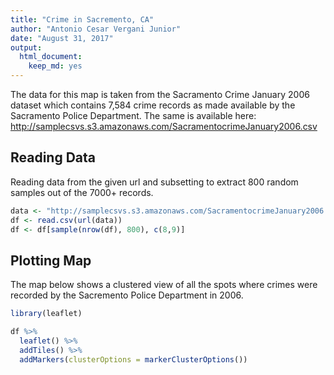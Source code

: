 ```yaml
---
title: "Crime in Sacremento, CA"
author: "Antonio Cesar Vergani Junior"
date: "August 31, 2017"
output: 
  html_document: 
    keep_md: yes
---
```


The data for this map is taken from the Sacramento Crime January 2006 dataset which contains 7,584 crime records as made available by the Sacramento Police Department. The same is available here: http://samplecsvs.s3.amazonaws.com/SacramentocrimeJanuary2006.csv 

## Reading Data

Reading data from the given url and subsetting to extract 800 random samples out of the 7000+ records.  


```r
data <- "http://samplecsvs.s3.amazonaws.com/SacramentocrimeJanuary2006.csv"
df <- read.csv(url(data))
df <- df[sample(nrow(df), 800), c(8,9)]
```
 

## Plotting Map

The map below shows a clustered view of all the spots where crimes were recorded by the Sacremento Police Department in 2006. 


```r
library(leaflet)

df %>%
  leaflet() %>%
  addTiles() %>%
  addMarkers(clusterOptions = markerClusterOptions())
```

<!--html_preserve--><div id="htmlwidget-038d46ef81aac395776b" style="width:672px;height:480px;" class="leaflet html-widget"></div>
<script type="application/json" data-for="htmlwidget-038d46ef81aac395776b">{"x":{"options":{"crs":{"crsClass":"L.CRS.EPSG3857","code":null,"proj4def":null,"projectedBounds":null,"options":{}}},"calls":[{"method":"addTiles","args":["//{s}.tile.openstreetmap.org/{z}/{x}/{y}.png",null,null,{"minZoom":0,"maxZoom":18,"tileSize":256,"subdomains":"abc","errorTileUrl":"","tms":false,"noWrap":false,"zoomOffset":0,"zoomReverse":false,"opacity":1,"zIndex":1,"detectRetina":false,"attribution":"&copy; <a href=\"http://openstreetmap.org\">OpenStreetMap<\/a> contributors, <a href=\"http://creativecommons.org/licenses/by-sa/2.0/\">CC-BY-SA<\/a>"}]},{"method":"addMarkers","args":[[38.56559378,38.64150838,38.66835409,38.63862878,38.4668574,38.46676162,38.55512756,38.59007055,38.54359005,38.63078873,38.57182945,38.62482204,38.58052479,38.46712113,38.52507559,38.60244653,38.62273062,38.57652974,38.6176064,38.53951607,38.63411086,38.62377281,38.52123795,38.56191557,38.44862637,38.47425283,38.64378844,38.51597101,38.48346882,38.55402191,38.53747149,38.49407763,38.61112661,38.6176594,38.53069245,38.57188611,38.55462435,38.50675753,38.49626332,38.48274139,38.48550389,38.57849376,38.52472132,38.50440869,38.56428007,38.58615671,38.54723881,38.55226434,38.56837397,38.44947376,38.50488174,38.64242648,38.53182194,38.48285946,38.54718182,38.57310333,38.60872513,38.60416364,38.53338734,38.57907501,38.47421612,38.56429883,38.4411728,38.62541828,38.54963467,38.58794604,38.53272069,38.57629892,38.57100991,38.60992783,38.53699185,38.57739748,38.52328826,38.57188611,38.57884334,38.54439581,38.54675579,38.47591105,38.50596801,38.62558366,38.63862878,38.61041617,38.48999286,38.54718283,38.54455538,38.64479784,38.59049989,38.54138742,38.55906655,38.61202895,38.60968463,38.5074142,38.62260674,38.54675579,38.48093723,38.65023973,38.57874934,38.62559095,38.47421612,38.62229397,38.51599171,38.56382548,38.53223561,38.54850275,38.47581524,38.6296517,38.5454679,38.48160193,38.4875421,38.61677548,38.61112661,38.56201402,38.6196628,38.54482538,38.54236923,38.64642723,38.50022327,38.66946015,38.54392319,38.63794231,38.64011428,38.43856722,38.5695415,38.61502086,38.56607629,38.59723293,38.61351653,38.51006027,38.58062786,38.60969502,38.58079457,38.52652786,38.67745476,38.60387022,38.48412546,38.62821864,38.51763356,38.62775415,38.55982692,38.61202624,38.52507559,38.67549475,38.53613202,38.58354799,38.49466185,38.55426406,38.55199422,38.44083226,38.5467716,38.62018156,38.61380097,38.53881527,38.62170181,38.47038918,38.47987012,38.49904003,38.6390241,38.63982914,38.57732399,38.61078466,38.62863295,38.58203886,38.48934244,38.66298106,38.47138354,38.4635644,38.6377679,38.58396965,38.4746867,38.48335233,38.55783227,38.52339385,38.56435251,38.64191945,38.54470924,38.57007662,38.54220005,38.48142831,38.52514501,38.62982199,38.63747898,38.62713181,38.54675579,38.62645306,38.62888456,38.6374478,38.49407763,38.49417981,38.52484987,38.53564837,38.60154457,38.59283398,38.48142174,38.49958712,38.66144962,38.56322381,38.4742413,38.58173099,38.49928135,38.448252,38.51363418,38.64404243,38.5392971,38.58964798,38.55895752,38.61266409,38.582786,38.52983357,38.53159017,38.55614777,38.49549417,38.54844544,38.47421612,38.45583883,38.63160945,38.49109084,38.6120344,38.55169404,38.55981942,38.64316291,38.57633652,38.5797426,38.62034607,38.62226264,38.66064286,38.57248051,38.57858559,38.47644582,38.56433456,38.51852,38.46689445,38.50591483,38.53499467,38.53230306,38.47333853,38.56342471,38.51433105,38.64036498,38.57321469,38.49324791,38.61564793,38.53881527,38.6111316,38.47434943,38.47528199,38.50770592,38.55050416,38.59994183,38.49702385,38.54921677,38.57602331,38.54941557,38.45585205,38.5399031,38.53553572,38.55200185,38.46734582,38.60093347,38.4964544,38.51849931,38.50941846,38.62477487,38.55132811,38.63629375,38.52983357,38.61138598,38.57385083,38.49793266,38.53555705,38.54670352,38.52199137,38.61013165,38.6325808,38.60874842,38.43799945,38.50910577,38.48230213,38.57188611,38.48134512,38.53212412,38.55067613,38.56749245,38.57704873,38.56838945,38.6017616,38.61199425,38.4808851,38.57498057,38.54648541,38.5663989,38.57037029,38.56724322,38.59800846,38.55653827,38.55792771,38.62032474,38.6111909,38.55464254,38.58026647,38.59340867,38.56944762,38.61940652,38.56201402,38.44957781,38.57151899,38.64316291,38.61354414,38.60154457,38.55451921,38.47620226,38.62422669,38.65733301,38.54675579,38.52745012,38.57763638,38.60938057,38.51613758,38.61712192,38.47602372,38.52524507,38.59124596,38.57071008,38.56148913,38.50912795,38.6078111,38.46689445,38.59548796,38.56546427,38.61514712,38.53331244,38.68359884,38.5976184,38.5322315,38.47889498,38.52379405,38.46910016,38.57941421,38.55805348,38.57517889,38.53271689,38.49407763,38.57115555,38.58464151,38.57131092,38.50736055,38.55949214,38.64605845,38.55529508,38.55199422,38.55809165,38.47390639,38.49115403,38.50832179,38.46388056,38.49727073,38.56490201,38.55269382,38.61959855,38.56717253,38.54852526,38.6116022,38.45718227,38.62824591,38.5689405,38.61460058,38.61013165,38.47935079,38.6272906,38.46304879,38.48115128,38.6557853,38.47581524,38.57763429,38.54910632,38.63700302,38.53881527,38.52983357,38.61138598,38.48760526,38.58614084,38.62192663,38.49601155,38.52496323,38.51181739,38.55768622,38.63393529,38.57960099,38.53863631,38.57523636,38.55665053,38.52207627,38.54276486,38.64645937,38.62337866,38.6017616,38.44801831,38.52337984,38.44063532,38.63015516,38.48548348,38.61449911,38.51542968,38.57043064,38.58003319,38.52363278,38.45768744,38.67841269,38.59808509,38.54861475,38.54837098,38.57262977,38.55292779,38.57236464,38.61117241,38.63862878,38.52532233,38.63484831,38.5397347,38.54454919,38.52101974,38.56089163,38.65733301,38.62464848,38.6162429,38.60781149,38.61284481,38.53881527,38.63640599,38.49152941,38.68221226,38.47692109,38.49574798,38.52042714,38.48927466,38.52477943,38.62753184,38.55565493,38.48934244,38.57881951,38.51052171,38.49515388,38.54935269,38.63070055,38.48230213,38.57394234,38.52501505,38.44257636,38.58164544,38.46223959,38.61656909,38.61955775,38.63872883,38.55614777,38.61982027,38.63860717,38.57966477,38.45186063,38.55612335,38.50575492,38.65994218,38.47504015,38.62073678,38.5488551,38.54146972,38.61134232,38.63297991,38.55443881,38.55720151,38.5719397,38.57829626,38.51966749,38.61701846,38.61564793,38.5393973,38.55915665,38.56654955,38.56321928,38.48123472,38.55611545,38.52803387,38.60254068,38.55118337,38.53396253,38.57026213,38.56250667,38.58184562,38.54700614,38.66842409,38.55117621,38.52700121,38.47185474,38.49788243,38.52393677,38.54735161,38.53425638,38.63589608,38.58355816,38.51048773,38.59102702,38.56766855,38.61782428,38.49335086,38.47798938,38.5911563,38.58135818,38.52718667,38.46817048,38.61421301,38.53881527,38.57372161,38.62578372,38.6437302,38.65213863,38.61663853,38.63115849,38.62278626,38.48407454,38.53213497,38.47157245,38.56718102,38.55727813,38.58211006,38.62419251,38.50298477,38.62262156,38.64634156,38.53266824,38.51385568,38.48131474,38.48024087,38.57100991,38.44549208,38.58276198,38.64648745,38.54836976,38.64271559,38.53085892,38.57097214,38.4831539,38.57235387,38.59664183,38.63862878,38.49980195,38.55378987,38.47647394,38.52904451,38.66253327,38.54041688,38.57009677,38.53273565,38.54118256,38.62488515,38.54322621,38.61364029,38.46423481,38.54983126,38.54255771,38.56687886,38.63583009,38.49641294,38.48306838,38.44973707,38.53069117,38.57216632,38.54208195,38.62607633,38.627317,38.52393465,38.67232741,38.60086039,38.54904321,38.48146892,38.61142717,38.68221008,38.62192663,38.50569574,38.57983801,38.52472204,38.46639439,38.49478793,38.48278711,38.55451604,38.51721654,38.53450711,38.5659339,38.49192221,38.63523107,38.56162032,38.61837728,38.65513243,38.54675579,38.6268322,38.55456463,38.48335233,38.59623882,38.6296517,38.52904451,38.61551678,38.60459979,38.57772224,38.55927178,38.46945288,38.48849997,38.54029357,38.52199137,38.62996703,38.55627023,38.54923149,38.48913456,38.61164446,38.54976013,38.53085892,38.48245049,38.60797834,38.47059147,38.59025226,38.45768385,38.61124309,38.55463655,38.52559491,38.64399332,38.55519626,38.63862878,38.64394428,38.64268168,38.48285946,38.57640183,38.62968232,38.56053898,38.47963499,38.52164684,38.47400047,38.61676738,38.53137433,38.53157904,38.52507079,38.4706931,38.51048773,38.67808799,38.49601155,38.57191063,38.5241743,38.56783954,38.47591105,38.57348427,38.62559095,38.59657483,38.65584901,38.62510152,38.5857779,38.63592424,38.54680076,38.50316747,38.53801264,38.54676613,38.52862804,38.52816497,38.55549156,38.57486746,38.51730281,38.44720182,38.5014335,38.64317482,38.58390985,38.5790295,38.58052209,38.48728104,38.48259396,38.47403927,38.6112148,38.51995809,38.56791951,38.65771652,38.58352799,38.62194039,38.54654137,38.63922669,38.5241276,38.56159185,38.63199179,38.48093723,38.61414579,38.51975733,38.59513553,38.57308322,38.53514705,38.51198841,38.56858948,38.68164024,38.59127025,38.53759463,38.62839816,38.52497346,38.5286285,38.57274295,38.53366299,38.63150496,38.55902715,38.47425283,38.63472676,38.57394387,38.51928736,38.44924455,38.64823548,38.54121247,38.47846862,38.61084789,38.53572042,38.63020663,38.53218208,38.49967816,38.49278033,38.54455104,38.5797426,38.55255654,38.50713141,38.61495011,38.62875561,38.57686937,38.62080376,38.64361887,38.62663415,38.57312664,38.5766684,38.54978318,38.61285973,38.49407763,38.47425283,38.56838809,38.60108154,38.52950126,38.53366299,38.51996349,38.62541828,38.61363201,38.543788,38.47894224,38.46800845,38.62275189,38.61317525,38.52875394,38.55442719,38.62009591,38.46734964,38.55027304,38.61633596,38.62529673,38.51446243,38.58062786,38.60918188,38.59266833,38.52224238,38.51052171,38.61775373,38.54653635,38.46816183,38.47350069,38.51894131,38.63909731,38.65941872,38.56953204,38.50635324,38.57368379,38.54016571,38.57995276,38.58207989,38.62496247,38.53144221,38.50673978,38.53580637,38.60055347,38.51432608,38.57900945,38.57884551,38.50452322,38.67151063,38.49563049,38.50539044,38.5857662,38.56617746,38.48934244,38.57868528,38.64028718,38.56321928,38.54469916,38.57227839,38.58029569,38.58184562,38.60753682,38.5105054,38.63075984,38.54609328,38.58426601,38.57201606,38.44792733,38.59667389,38.52659231,38.56602524,38.4767094,38.60777952],[-121.5072531,-121.4217991,-121.5215017,-121.3815598,-121.45918,-121.4196158,-121.3920366,-121.4856685,-121.4615285,-121.4737594,-121.4894307,-121.4648179,-121.4630968,-121.4289453,-121.427517,-121.4271758,-121.487505,-121.5025007,-121.4204494,-121.4352432,-121.5271508,-121.4822785,-121.5122674,-121.4738686,-121.4096613,-121.4368769,-121.5341593,-121.4299421,-121.4420968,-121.4277708,-121.5076255,-121.4673944,-121.4487064,-121.4435773,-121.4894103,-121.4648897,-121.458819,-121.4122246,-121.5458973,-121.4501724,-121.5010455,-121.4912825,-121.4132581,-121.422371,-121.4445357,-121.4879497,-121.466141,-121.4981519,-121.4879409,-121.4414788,-121.4804148,-121.4203421,-121.4647041,-121.5029365,-121.5084361,-121.4710298,-121.5232247,-121.4374397,-121.4280236,-121.4805705,-121.42717,-121.3831694,-121.4116082,-121.433145,-121.4652524,-121.4809362,-121.4155102,-121.4830358,-121.4935219,-121.456513,-121.4146606,-121.491759,-121.4410516,-121.4648897,-121.4834127,-121.3908868,-121.4538401,-121.4312015,-121.4222955,-121.4276865,-121.3815598,-121.4223802,-121.4652727,-121.4647218,-121.4606716,-121.4581238,-121.4858893,-121.4282497,-121.4592505,-121.4531127,-121.4770508,-121.4879622,-121.4549497,-121.4538401,-121.4630104,-121.5085026,-121.4919558,-121.443841,-121.42717,-121.4550081,-121.4274605,-121.491401,-121.4167866,-121.4687016,-121.4196575,-121.4755286,-121.4573325,-121.4654193,-121.4549812,-121.4385127,-121.4487064,-121.4972545,-121.4247939,-121.4758058,-121.4600028,-121.4560035,-121.4124426,-121.4836208,-121.4712461,-121.4536771,-121.4291698,-121.4170901,-121.409084,-121.4581226,-121.4770347,-121.5022303,-121.5132636,-121.5427657,-121.5014996,-121.5005579,-121.4918433,-121.4443436,-121.5027381,-121.5139523,-121.4762198,-121.4472475,-121.4229945,-121.4570282,-121.4857011,-121.4507993,-121.427517,-121.4977777,-121.4452442,-121.4873108,-121.5212433,-121.4546045,-121.4960208,-121.4116006,-121.458959,-121.4461583,-121.4776996,-121.479014,-121.4413756,-121.4223876,-121.4806735,-121.4795627,-121.4325151,-121.4068418,-121.4698616,-121.4798565,-121.4547111,-121.5046032,-121.4859396,-121.5270363,-121.4263125,-121.4321414,-121.4300114,-121.4888995,-121.4279312,-121.4533502,-121.4100658,-121.4223013,-121.4784008,-121.4216347,-121.4490342,-121.4886003,-121.4549589,-121.4803373,-121.395812,-121.4414625,-121.5038958,-121.5012199,-121.4538401,-121.4854095,-121.5039766,-121.3846125,-121.4673944,-121.5235386,-121.4772878,-121.4232684,-121.42747,-121.4809741,-121.4868595,-121.476662,-121.5292529,-121.4735232,-121.4256049,-121.4987842,-121.5349062,-121.4313832,-121.5233983,-121.4568936,-121.4127677,-121.4802031,-121.4791852,-121.4988152,-121.5027369,-121.4448282,-121.4734384,-121.4267606,-121.5465242,-121.4882798,-121.42717,-121.4380731,-121.4779367,-121.4634092,-121.4438767,-121.464048,-121.4257169,-121.4745819,-121.4785616,-121.4987072,-121.5049355,-121.4219201,-121.5030691,-121.4097872,-121.4641608,-121.5396169,-121.4618826,-121.475971,-121.4170895,-121.4337511,-121.4101636,-121.4275429,-121.4529099,-121.4436785,-121.4780917,-121.4321298,-121.484146,-121.5219586,-121.4427075,-121.479014,-121.4573227,-121.443216,-121.4378887,-121.4233403,-121.4070072,-121.4276508,-121.5273701,-121.3933213,-121.4682622,-121.4035685,-121.4301179,-121.4754644,-121.4468745,-121.4641052,-121.4271832,-121.422191,-121.5428213,-121.4387788,-121.4259126,-121.4251692,-121.4384157,-121.4141322,-121.4448282,-121.4472415,-121.474781,-121.5076046,-121.5153055,-121.3890139,-121.4990149,-121.4954943,-121.4814479,-121.4944018,-121.4177615,-121.5173512,-121.4530858,-121.4648897,-121.4988143,-121.4908928,-121.4618597,-121.4960582,-121.4812324,-121.4658463,-121.4258271,-121.4244182,-121.4665775,-121.4642474,-121.439786,-121.4965346,-121.4885667,-121.4862108,-121.4237298,-121.4877811,-121.43864,-121.4867838,-121.4268781,-121.4722717,-121.4979339,-121.4774851,-121.4666533,-121.4346488,-121.4972545,-121.4296128,-121.4862884,-121.4745819,-121.4755526,-121.42747,-121.4300538,-121.4982461,-121.4613745,-121.4952127,-121.4538401,-121.4120437,-121.492387,-121.4499413,-121.4111198,-121.4587997,-121.5014051,-121.3702937,-121.4832354,-121.5035416,-121.4403257,-121.5403218,-121.4548423,-121.4170895,-121.4825153,-121.4795434,-121.4540197,-121.44535,-121.4986104,-121.4242543,-121.4143431,-121.5354477,-121.4177784,-121.4613879,-121.4864344,-121.4790449,-121.4800392,-121.4658441,-121.4673944,-121.4696312,-121.4868341,-121.4851916,-121.4034305,-121.4367882,-121.4622984,-121.4106183,-121.4960208,-121.3917421,-121.4379135,-121.500178,-121.5040418,-121.4372729,-121.4830313,-121.4876931,-121.4274073,-121.511255,-121.4765615,-121.4599213,-121.4839873,-121.4133413,-121.4767711,-121.4969049,-121.4487811,-121.4954943,-121.4497304,-121.5395774,-121.4597711,-121.4472502,-121.4559846,-121.4196575,-121.5020207,-121.5096362,-121.5088355,-121.479014,-121.4448282,-121.4472415,-121.4800234,-121.4924524,-121.4322662,-121.4592772,-121.4438874,-121.4402677,-121.4099656,-121.4296009,-121.4907988,-121.4344635,-121.5012154,-121.4477075,-121.4852041,-121.4653703,-121.4564165,-121.4177667,-121.4258271,-121.4352434,-121.4378491,-121.41229,-121.4259204,-121.5384407,-121.4569471,-121.5193356,-121.5081955,-121.4973304,-121.5175955,-121.4176675,-121.5385043,-121.4275537,-121.3807559,-121.4723111,-121.465972,-121.4701898,-121.4850301,-121.4961379,-121.3815598,-121.4431889,-121.4128348,-121.4384125,-121.4575843,-121.5080745,-121.5050613,-121.4952127,-121.449463,-121.4251049,-121.4220758,-121.5050821,-121.479014,-121.4294691,-121.4591154,-121.4992718,-121.4930712,-121.4857747,-121.4986029,-121.4917258,-121.5081919,-121.4755302,-121.3936338,-121.4859396,-121.4726456,-121.4274484,-121.460842,-121.4738249,-121.440864,-121.4530858,-121.4707578,-121.4455298,-121.4353493,-121.4936388,-121.4466002,-121.5072018,-121.465939,-121.4765366,-121.4267606,-121.4412574,-121.4549149,-121.4984909,-121.4370847,-121.4724356,-121.4364293,-121.5259008,-121.4776557,-121.4572951,-121.4908853,-121.4254625,-121.5300211,-121.4169566,-121.4757806,-121.4758443,-121.4839488,-121.482654,-121.4401502,-121.4444853,-121.4427075,-121.4753422,-121.3833572,-121.4790738,-121.4984736,-121.5076289,-121.4142729,-121.4733703,-121.4646457,-121.4895749,-121.4417791,-121.4558113,-121.4943622,-121.5011657,-121.4633315,-121.5093439,-121.4554708,-121.4781774,-121.4288621,-121.5332347,-121.4400119,-121.489931,-121.4686118,-121.5055312,-121.4965114,-121.406008,-121.4778909,-121.4775582,-121.4592598,-121.5468452,-121.5369556,-121.4834494,-121.4882605,-121.4712477,-121.4191049,-121.4925571,-121.479014,-121.4826732,-121.4637605,-121.426844,-121.450154,-121.4500323,-121.4747614,-121.4356686,-121.5208252,-121.4647018,-121.429528,-121.4657994,-121.4614322,-121.4956541,-121.4488539,-121.5346969,-121.4901695,-121.4529719,-121.4461521,-121.5292089,-121.5013123,-121.4372628,-121.4935219,-121.4386328,-121.4688872,-121.4588953,-121.4787065,-121.3853268,-121.4960651,-121.4905456,-121.4549413,-121.4639068,-121.423349,-121.3815598,-121.4149165,-121.466571,-121.488184,-121.4727965,-121.5027127,-121.4559025,-121.4162358,-121.4705214,-121.4563931,-121.4330582,-121.4731603,-121.4369555,-121.426108,-121.3848854,-121.472889,-121.4765951,-121.5252034,-121.5105536,-121.4774573,-121.4180465,-121.4105872,-121.5043919,-121.4955208,-121.5099854,-121.4534085,-121.388611,-121.5135763,-121.4329623,-121.4758203,-121.475345,-121.4719599,-121.4981332,-121.4322662,-121.4260718,-121.4707875,-121.4134015,-121.4269149,-121.4792548,-121.471758,-121.4674364,-121.4398269,-121.4681974,-121.456264,-121.551578,-121.4413746,-121.415207,-121.4415417,-121.4326425,-121.4538401,-121.4461521,-121.4106138,-121.4533502,-121.5060581,-121.4755286,-121.4727965,-121.4874449,-121.4233896,-121.4906793,-121.4394758,-121.4279242,-121.4960425,-121.4743742,-121.4990149,-121.4784703,-121.3868967,-121.4547618,-121.5340814,-121.4473165,-121.4107934,-121.4960651,-121.4708033,-121.4213955,-121.43386,-121.4201014,-121.4459825,-121.4755625,-121.4697609,-121.4726437,-121.4522932,-121.479335,-121.3815598,-121.4477453,-121.4291563,-121.5029365,-121.4845602,-121.446116,-121.4883749,-121.4575741,-121.4709707,-121.4581933,-121.4546338,-121.4506403,-121.407542,-121.4199387,-121.4271773,-121.406008,-121.5154531,-121.4592772,-121.493533,-121.4109836,-121.4881721,-121.4312015,-121.4678719,-121.443841,-121.4303406,-121.5254763,-121.4646863,-121.4910941,-121.4308978,-121.4616791,-121.465181,-121.4480405,-121.4566198,-121.4256917,-121.4314528,-121.4109174,-121.4153398,-121.5148282,-121.4328092,-121.4096022,-121.425595,-121.4978243,-121.4919713,-121.4986248,-121.4561046,-121.5173976,-121.4192423,-121.471755,-121.4304905,-121.4747617,-121.4434361,-121.5054395,-121.431713,-121.3921168,-121.440293,-121.4437086,-121.4923822,-121.4732289,-121.4630104,-121.420306,-121.4394225,-121.4280253,-121.5075511,-121.471825,-121.4236517,-121.4076334,-121.4990726,-121.4887072,-121.4214941,-121.5377464,-121.4425904,-121.4958991,-121.4696858,-121.4739615,-121.4385612,-121.4388587,-121.4368769,-121.4478727,-121.4728985,-121.3889165,-121.4086541,-121.4261249,-121.4711438,-121.4342202,-121.4630259,-121.4447335,-121.4959999,-121.4953461,-121.4779717,-121.4767503,-121.4591542,-121.4987072,-121.4045564,-121.4243199,-121.4432065,-121.5085108,-121.48165,-121.4945578,-121.4199227,-121.5279355,-121.4665349,-121.487703,-121.4067055,-121.4796664,-121.4673944,-121.4368769,-121.4911412,-121.456171,-121.4729994,-121.4739615,-121.429358,-121.433145,-121.4460587,-121.4418771,-121.5000399,-121.4279114,-121.4642874,-121.4527959,-121.4401734,-121.4702136,-121.4196871,-121.4340917,-121.3941935,-121.4464647,-121.4318753,-121.5298585,-121.5014996,-121.4259738,-121.4813882,-121.4980099,-121.4274484,-121.4947194,-121.4305337,-121.4401696,-121.4901858,-121.4308901,-121.4413653,-121.5096441,-121.4890204,-121.5277277,-121.4791371,-121.500048,-121.4921151,-121.5000936,-121.4337087,-121.4108607,-121.4184906,-121.4623494,-121.4985749,-121.4096668,-121.489911,-121.4925953,-121.5083244,-121.5016483,-121.5060656,-121.5212972,-121.4878161,-121.4625542,-121.4859396,-121.5037764,-121.4170159,-121.4984736,-121.452695,-121.4192296,-121.4907939,-121.5011657,-121.5180813,-121.435864,-121.4243752,-121.3993829,-121.504007,-121.4692575,-121.4256977,-121.5056982,-121.4721784,-121.4996535,-121.4377902,-121.4481759],null,null,null,{"interactive":true,"draggable":false,"keyboard":true,"title":"","alt":"","zIndexOffset":0,"opacity":1,"riseOnHover":false,"riseOffset":250},null,null,{"showCoverageOnHover":true,"zoomToBoundsOnClick":true,"spiderfyOnMaxZoom":true,"removeOutsideVisibleBounds":true,"spiderLegPolylineOptions":{"weight":1.5,"color":"#222","opacity":0.5},"freezeAtZoom":false},null,null,{"interactive":false,"permanent":false,"direction":"auto","opacity":1,"offset":[0,0],"textsize":"10px","textOnly":false,"className":"","sticky":true},null]}],"limits":{"lat":[38.43799945,38.68359884],"lng":[-121.551578,-121.3702937]}},"evals":[],"jsHooks":[]}</script><!--/html_preserve-->
